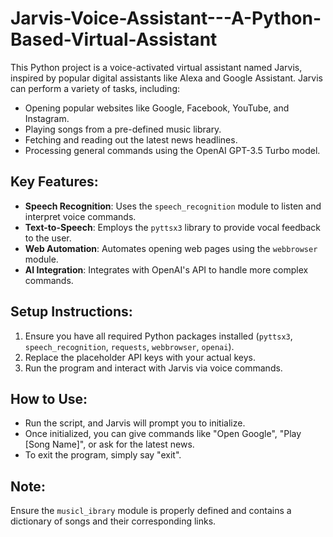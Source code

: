 # Jarvis-Voice-Assistant---A-Python-Based-Virtual-Assistant

This Python project is a voice-activated virtual assistant named Jarvis, inspired by popular digital assistants like Alexa and Google Assistant. Jarvis can perform a variety of tasks, including:

- Opening popular websites like Google, Facebook, YouTube, and Instagram.
- Playing songs from a pre-defined music library.
- Fetching and reading out the latest news headlines.
- Processing general commands using the OpenAI GPT-3.5 Turbo model.

## Key Features:
- **Speech Recognition**: Uses the `speech_recognition` module to listen and interpret voice commands.
- **Text-to-Speech**: Employs the `pyttsx3` library to provide vocal feedback to the user.
- **Web Automation**: Automates opening web pages using the `webbrowser` module.
- **AI Integration**: Integrates with OpenAI's API to handle more complex commands.

## Setup Instructions:
1. Ensure you have all required Python packages installed (`pyttsx3`, `speech_recognition`, `requests`, `webbrowser`, `openai`).
2. Replace the placeholder API keys with your actual keys.
3. Run the program and interact with Jarvis via voice commands.

## How to Use:
- Run the script, and Jarvis will prompt you to initialize.
- Once initialized, you can give commands like "Open Google", "Play [Song Name]", or ask for the latest news.
- To exit the program, simply say "exit".

## Note:
Ensure the `musicl_ibrary` module is properly defined and contains a dictionary of songs and their corresponding links.
